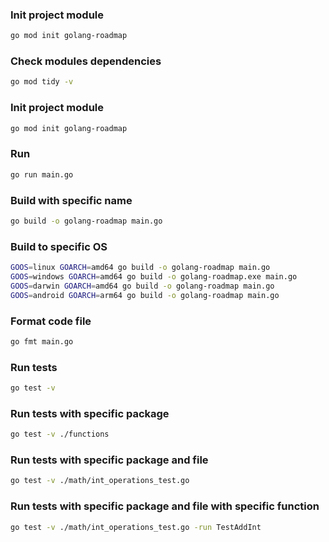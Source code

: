 ### Init project module 
```bash
go mod init golang-roadmap
```

### Check modules dependencies
```bash
go mod tidy -v
```

### Init project module 
```bash
go mod init golang-roadmap
```

### Run
```bash
go run main.go
```

### Build with specific name
```bash
go build -o golang-roadmap main.go
```

### Build to specific OS
```bash
GOOS=linux GOARCH=amd64 go build -o golang-roadmap main.go
GOOS=windows GOARCH=amd64 go build -o golang-roadmap.exe main.go
GOOS=darwin GOARCH=amd64 go build -o golang-roadmap main.go
GOOS=android GOARCH=arm64 go build -o golang-roadmap main.go
```

### Format code file
```bash
go fmt main.go
```

### Run tests
```bash
go test -v
```

### Run tests with specific package
```bash
go test -v ./functions
```

### Run tests with specific package and file
```bash
go test -v ./math/int_operations_test.go
```

### Run tests with specific package and file with specific function
```bash
go test -v ./math/int_operations_test.go -run TestAddInt
```
